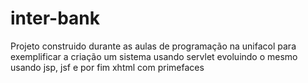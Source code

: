 # inter-bank
Projeto construido durante as aulas de programação na unifacol para exemplificar a criação um sistema usando servlet evoluindo o mesmo usando jsp, jsf e por fim xhtml com primefaces
